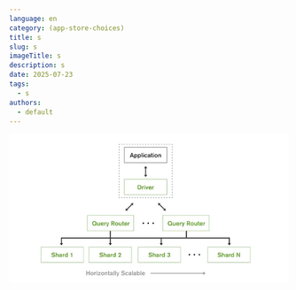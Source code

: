 ```yaml
---
language: en
category: (app-store-choices)
title: s
slug: s
imageTitle: s
description: s
date: 2025-07-23
tags:
  - s
authors:
  - default
---
```

![alt-text](content/blog/app-store-choices/s/images/1_6bfmkmdgzrwwvvpsay3ivw.webp "title")
